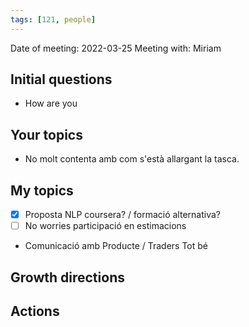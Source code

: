 ```yaml
---
tags: [121, people]
---
```


Date of meeting: 2022-03-25
Meeting with: Miriam

## Initial questions
- How are you
 
## Your topics
- No molt contenta amb com s'està allargant la tasca.

## My topics
- [x] Proposta NLP coursera? / formació alternativa?
- [ ] No worries participació en estimacions
- Comunicació amb Producte / Traders
  Tot bé

## Growth directions

## Actions
